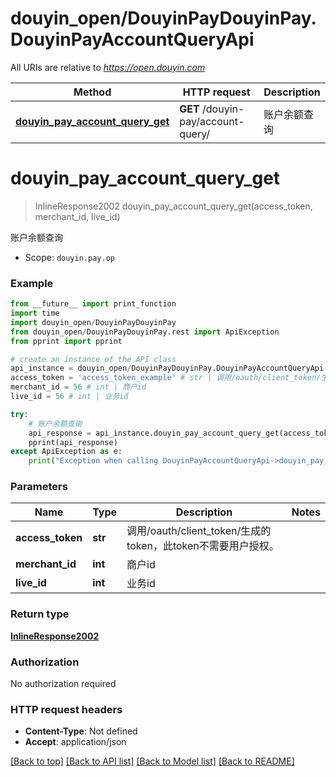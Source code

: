 # douyin_open/DouyinPayDouyinPay.DouyinPayAccountQueryApi

All URIs are relative to *https://open.douyin.com*

Method | HTTP request | Description
------------- | ------------- | -------------
[**douyin_pay_account_query_get**](DouyinPayAccountQueryApi.md#douyin_pay_account_query_get) | **GET** /douyin-pay/account-query/ | 账户余额查询

# **douyin_pay_account_query_get**
> InlineResponse2002 douyin_pay_account_query_get(access_token, merchant_id, live_id)

账户余额查询

* Scope: `douyin.pay.op` 

### Example
```python
from __future__ import print_function
import time
import douyin_open/DouyinPayDouyinPay
from douyin_open/DouyinPayDouyinPay.rest import ApiException
from pprint import pprint

# create an instance of the API class
api_instance = douyin_open/DouyinPayDouyinPay.DouyinPayAccountQueryApi()
access_token = 'access_token_example' # str | 调用/oauth/client_token/生成的token，此token不需要用户授权。
merchant_id = 56 # int | 商户id
live_id = 56 # int | 业务id

try:
    # 账户余额查询
    api_response = api_instance.douyin_pay_account_query_get(access_token, merchant_id, live_id)
    pprint(api_response)
except ApiException as e:
    print("Exception when calling DouyinPayAccountQueryApi->douyin_pay_account_query_get: %s\n" % e)
```

### Parameters

Name | Type | Description  | Notes
------------- | ------------- | ------------- | -------------
 **access_token** | **str**| 调用/oauth/client_token/生成的token，此token不需要用户授权。 | 
 **merchant_id** | **int**| 商户id | 
 **live_id** | **int**| 业务id | 

### Return type

[**InlineResponse2002**](InlineResponse2002.md)

### Authorization

No authorization required

### HTTP request headers

 - **Content-Type**: Not defined
 - **Accept**: application/json

[[Back to top]](#) [[Back to API list]](../README.md#documentation-for-api-endpoints) [[Back to Model list]](../README.md#documentation-for-models) [[Back to README]](../README.md)

